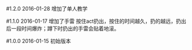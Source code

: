 #1.2.0 2016-01-28 
增加了单人教学

#1.1.0 2016-01-17
增加了手雷  按住act扔出，按住的时间越久，扔的越远，扔出后一段时间爆炸；蹲下时扔出的手雷会贴着地滚。

#1.0.0 2016-01-15
初始版本
